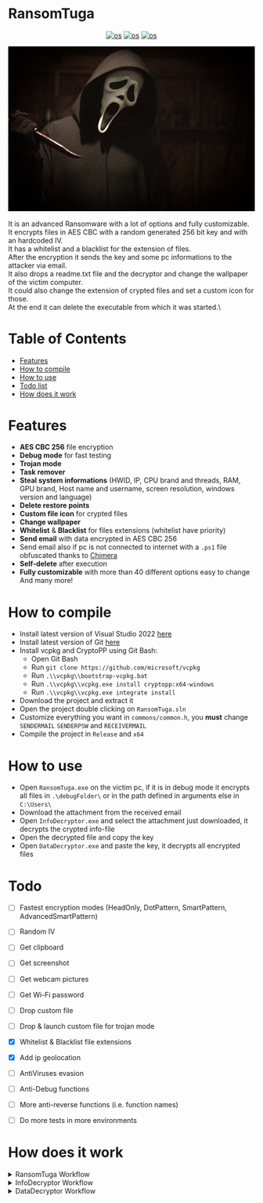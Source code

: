 # RansomTuga
<p align="center">
    <a href="https://en.wikipedia.org/wiki/Microsoft_Windows" target="_blank"><img src="https://img.shields.io/badge/OS-windows-informational?style=plastic-square&logo=windows&logoColor=white" alt="os"></a>
    <a href="https://en.wikipedia.org/wiki/Visual_Studio" target="_blank"><img src="https://img.shields.io/badge/Editor-VisualStudio-blue?style=plastic-square&logo=visual-studio&logoColor=white" alt="os"></a>
    <a href="https://github.com/Tugamer89/RansomTuga" target="_blank"><img src="https://visitor-badge.laobi.icu/badge?page_id=tugamer89.RansomTuga" alt="os"></a>
</p>
<img src=".github/images/main.jpg" alt="logo">

It is an advanced Ransomware with a lot of options and fully customizable.\
It encrypts files in AES CBC with a random generated 256 bit key and with an hardcoded IV.\
It has a whitelist and a blacklist for the extension of files.\
After the encryption it sends the key and some pc informations to the attacker via email.\
It also drops a readme.txt file and the decryptor and change the wallpaper of the victim computer.\
It could also change the extension of crypted files and set a custom icon for those.\
At the end it can delete the executable from which it was started.\


# Table of Contents
- [Features](#Features)
- [How to compile](#How-to-compile)
- [How to use](#How-to-use)
- [Todo list](#Todo)
- [How does it work](#How-does-it-work)


# Features
- **AES CBC 256** file encryption
- **Debug mode** for fast testing
- **Trojan mode**
- **Task remover**
- **Steal system informations** (HWID, IP, CPU brand and threads, RAM, GPU brand, Host name and username, screen resolution, windows version and language)
- **Delete restore points**
- **Custom file icon** for crypted files
- **Change wallpaper**
- **Whitelist** & **Blacklist** for files extensions (whitelist have priority)
- **Send email** with data encrypted in AES CBC 256
- Send email also if pc is not connected to internet with a `.ps1` file obfuscated thanks to [Chimera](https://github.com/tokyoneon/Chimera)
- **Self-delete** after execution
- **Fully customizable** with more than 40 different options easy to change
And many more!


# How to compile
- Install latest version of Visual Studio 2022 [here](https://visualstudio.microsoft.com/downloads/)
- Install latest version of Git [here](https://git-scm.com/download/win)
- Install vcpkg and CryptoPP using Git Bash:
  - Open  Git Bash
  - Run `git clone https://github.com/microsoft/vcpkg`
  - Run `.\\vcpkg\\bootstrap-vcpkg.bat`
  - Run `.\\vcpkg\\vcpkg.exe install cryptopp:x64-windows`
  - Run `.\\vcpkg\\vcpkg.exe integrate install`
- Download the project and extract it
- Open the project double clicking on `RansomTuga.sln`
- Customize everything you want in `commons/common.h`, you **must** change `SENDERMAIL` `SENDERPSW` and `RECEIVERMAIL`
- Compile the project in `Release` and `x64`


# How to use
- Open `RansomTuga.exe` on the victim pc, if it is in debug mode it encrypts all files in `.\debugFolder\` or in the path defined in arguments else in `C:\Users\`
- Download the attachment from the received email
- Open `InfoDecryptor.exe` and select the attachment just downloaded, it decrypts the crypted info-file
- Open the decrypted file and copy the key
- Open `DataDecryptor.exe` and paste the key, it decrypts all encrypted files


# Todo
- [ ] Fastest encryption modes (HeadOnly, DotPattern, SmartPattern, AdvancedSmartPattern)
- [ ] Random IV
- [ ] Get clipboard
- [ ] Get screenshot
- [ ] Get webcam pictures
- [ ] Get Wi-Fi password
- [ ] Drop custom file
- [ ] Drop & launch custom file for trojan mode
- [x] Whitelist & Blacklist file extensions
- [x] Add ip geolocation
- [ ] AntiViruses evasion
- [ ] Anti-Debug functions
- [ ] More anti-reverse functions (i.e. function names)
- [ ] Do more tests in more environments


# How does it work
<details>
  <summary>RansomTuga Workflow</summary>
  <p align="center">
    &nbsp;
    <img src=".github/images/workflow_RansomTuga.png" alt="RansomTugaWorkflow">
  </p>
</details>
<details>
  <summary>InfoDecryptor Workflow</summary>
  <p align="center">
    &nbsp;
    <img src=".github/images/workflow_InfoDecryptor.png" alt="InfoDecryptorWorkflow">
  </p>
</details>
<details>
  <summary>DataDecryptor Workflow</summary>
  <p align="center">
    &nbsp;
    <img src=".github/images/workflow_DataDecryptor.png" alt="DataDecryptorWorkflow">
  </p>
</details>
